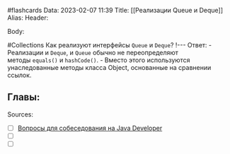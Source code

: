 #flashcards
Data: 2023-02-07 11:39
Title: [[Реализации Queue и Deque]]
Alias:
Header:



Body:


#Collections 
Как реализуют интерфейсы `Queue` и `Deque`?
!---
Ответ:
	- Реализации и `Deque`, и `Queue` обычно не переопределяют методы `equals()` и `hashCode()`.
	- Вместо этого используются унаследованные методы класса Object, основанные на сравнении ссылок.
<!--SR:!2023-03-12,1,130-->




Главы:
-


Sources:
- [ ] [Вопросы для собеседования на Java Developer](https://github.com/enhorse/java-interview/blob/master/README.md#%D0%9E%D0%9E%D0%9F)
- [ ] []()
- [ ] []()

